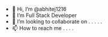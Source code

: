 - 👋 Hi, I’m @abhitej1216
- 👀 I’m Full Stack Developer
- 💞️ I’m looking to collaborate on . . . . . 
- 📫 How to reach me . . . . 

<!---
abhitej1216/abhitej1216 is a ✨ special ✨ repository because its `README.md` (this file) appears on your GitHub profile.
You can click the Preview link to take a look at your changes.
--->
